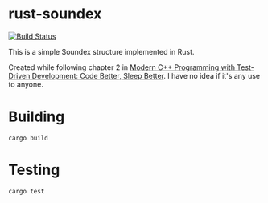rust-soundex
============
[![Build Status](https://travis-ci.org/dcbishop/rust-soundex.svg)](https://travis-ci.org/dcbishop/rust-soundex)

This is a simple Soundex structure implemented in Rust.

Created while following chapter 2 in [Modern C++ Programming with Test-Driven Development: Code Better, Sleep Better](http://pragprog.com/book/lotdd/modern-c-programming-with-test-driven-development). I have no idea if it's any use to anyone.

Building
========

    cargo build


Testing
=======
    cargo test

